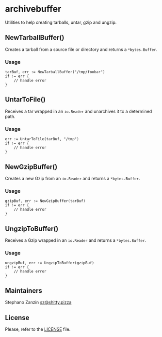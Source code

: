# archivebuffer

Utilities to help creating tarballs, untar, gzip and ungzip.

## NewTarballBuffer()

Creates a tarball from a source file or directory and returns a `*bytes.Buffer`.

### Usage

```
tarBuf, err := NewTarballBuffer("/tmp/foobar")
if != err {
    // handle error
}
```

## UntarToFile()

Receives a tar wrapped in an `io.Reader` and unarchives it to a determined path.

### Usage

```
err := UntarToFile(tarBuf, "/tmp")
if != err {
    // handle error
}
```

## NewGzipBuffer()

Creates a new Gzip from an `io.Reader` and returns a `*bytes.Buffer`. 

### Usage

```
gzipBuf, err := NewGzipBuffer(tarBuf)
if != err {
    // handle error
}
```

## UngzipToBuffer()

Receives a Gzip wrapped in an `io.Reader` and returns a `*bytes.Buffer`.

### Usage

```
ungzipBuf, err := UngzipToBuffer(gzipBuf)
if != err {
    // handle error
}
```

## Maintainers

Stephano Zanzin <sz@shitty.pizza>

## License

Please, refer to the [LICENSE](LICENSE) file.
